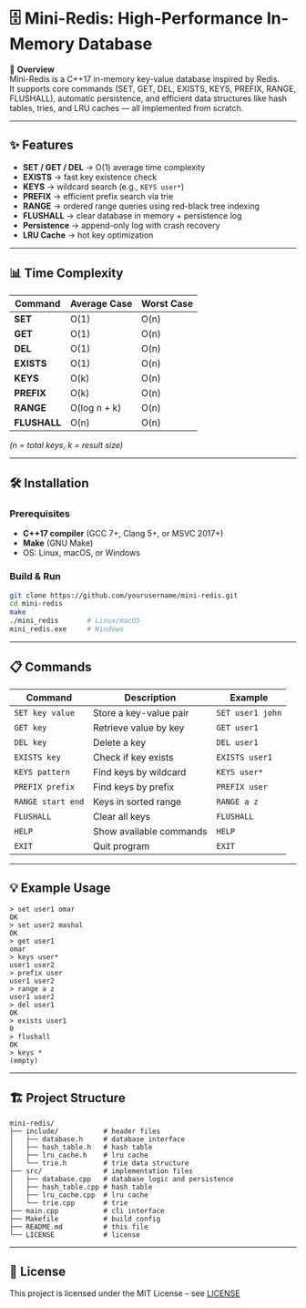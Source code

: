 # 🗄️ Mini-Redis: High-Performance In-Memory Database

📌 **Overview**  
Mini-Redis is a C++17 in-memory key-value database inspired by Redis.  
It supports core commands (SET, GET, DEL, EXISTS, KEYS, PREFIX, RANGE, FLUSHALL), automatic persistence, and efficient data structures like hash tables, tries, and LRU caches — all implemented from scratch.

---

## ✨ Features
- **SET / GET / DEL** → O(1) average time complexity  
- **EXISTS** → fast key existence check  
- **KEYS** → wildcard search (e.g., `KEYS user*`)  
- **PREFIX** → efficient prefix search via trie  
- **RANGE** → ordered range queries using red-black tree indexing  
- **FLUSHALL** → clear database in memory + persistence log  
- **Persistence** → append-only log with crash recovery  
- **LRU Cache** → hot key optimization  

---

## 📊 Time Complexity

| Command   | Average Case   | Worst Case   |
|-----------|----------------|--------------|
| **SET**   | O(1)           | O(n)         |
| **GET**   | O(1)           | O(n)         |
| **DEL**   | O(1)           | O(n)         |
| **EXISTS**| O(1)           | O(n)         |
| **KEYS**  | O(k)           | O(n)         |
| **PREFIX**| O(k)           | O(n)         |
| **RANGE** | O(log n + k)   | O(n)         |
| **FLUSHALL** | O(n)        | O(n)         |

*(n = total keys, k = result size)*

---

## 🛠️ Installation

### Prerequisites
- **C++17 compiler** (GCC 7+, Clang 5+, or MSVC 2017+)  
- **Make** (GNU Make)  
- OS: Linux, macOS, or Windows  

### Build & Run
```bash
git clone https://github.com/yourusername/mini-redis.git
cd mini-redis
make
./mini_redis       # Linux/macOS
mini_redis.exe     # Windows
```

---

## 📋 Commands

| Command           | Description                 | Example               |
|-------------------|-----------------------------|-----------------------|
| `SET key value`   | Store a key-value pair      | `SET user1 john`      |
| `GET key`         | Retrieve value by key       | `GET user1`           |
| `DEL key`         | Delete a key                | `DEL user1`           |
| `EXISTS key`      | Check if key exists         | `EXISTS user1`        |
| `KEYS pattern`    | Find keys by wildcard       | `KEYS user*`          |
| `PREFIX prefix`   | Find keys by prefix         | `PREFIX user`         |
| `RANGE start end` | Keys in sorted range        | `RANGE a z`           |
| `FLUSHALL`        | Clear all keys              | `FLUSHALL`            |
| `HELP`            | Show available commands     | `HELP`                |
| `EXIT`            | Quit program                | `EXIT`                |

---

## 💡 Example Usage
```
> set user1 omar
OK
> set user2 mashal
OK
> get user1
omar
> keys user*
user1 user2
> prefix user
user1 user2
> range a z
user1 user2
> del user1
OK
> exists user1
0
> flushall
OK
> keys *
(empty)
```

---

## 🏗️ Project Structure
```
mini-redis/
├── include/           # header files
│   ├── database.h     # database interface
│   ├── hash_table.h   # hash table
│   ├── lru_cache.h    # lru cache
│   └── trie.h         # trie data structure
├── src/               # implementation files
│   ├── database.cpp   # database logic and persistence
│   ├── hash_table.cpp # hash table
│   ├── lru_cache.cpp  # lru cache
│   └── trie.cpp       # trie
├── main.cpp           # cli interface
├── Makefile           # build config
├── README.md          # this file
└── LICENSE            # license
```

---

## 📝 License
This project is licensed under the MIT License – see [LICENSE](LICENSE)
